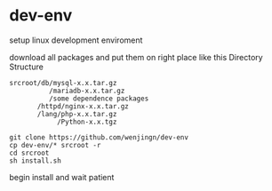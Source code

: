 # dev-env
setup linux development enviroment

download all packages and put them on right place like this Directory Structure
```
srcroot/db/mysql-x.x.tar.gz
          /mariadb-x.x.tar.gz
          /some dependence packages
       /httpd/nginx-x.x.tar.gz    
       /lang/php-x.x.tar.gz
            /Python-x.x.tgz
```

```
git clone https://github.com/wenjingn/dev-env
cp dev-env/* srcroot -r
cd srcroot
sh install.sh
```

begin install and wait patient
